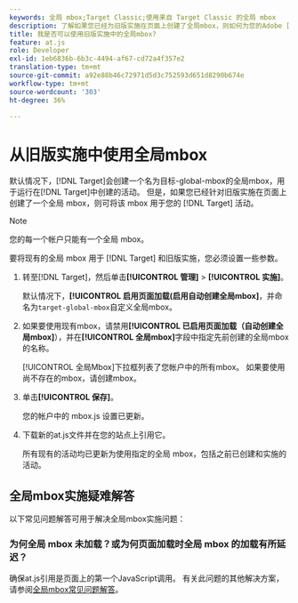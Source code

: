 ```yaml
---
keywords: 全局 mbox;Target Classic;使用来自 Target Classic 的全局 mbox
description: 了解如果您已经为旧版实施在页面上创建了全局mbox，则如何为您的Adobe [!DNL Target] 活动使用旧版全局mbox。
title: 我是否可以使用旧版实施中的全局mbox?
feature: at.js
role: Developer
exl-id: 1eb6836b-6b3c-4494-af67-cd72a4f357e2
translation-type: tm+mt
source-git-commit: a92e88b46c72971d5d3c752593d651d8290b674e
workflow-type: tm+mt
source-wordcount: '303'
ht-degree: 36%

---
```


# 从旧版实施中使用全局mbox

默认情况下，[!DNL Target]会创建一个名为目标-global-mbox的全局mbox，用于运行在[!DNL Target]中创建的活动。 但是，如果您已经针对旧版实施在页面上创建了一个全局 mbox，则可将该 mbox 用于您的 [!DNL Target] 活动。

>[!NOTE]
>
>您的每一个帐户只能有一个全局 mbox。

要将现有的全局 mbox 用于 [!DNL Target] 和旧版实施，您必须设置一些参数。

1. 转至[!DNL Target]，然后单击&#x200B;**[!UICONTROL 管理]** > **[!UICONTROL 实施]**。

   默认情况下，**[!UICONTROL 启用页面加载(启用自动创建全局mbox]**，并命名为`target-global-mbox`自定义全局mbox。

1. 如果要使用现有mbox，请禁用&#x200B;**[!UICONTROL 已启用页面加载（自动创建全局mbox]**），并在&#x200B;**[!UICONTROL 全局mbox]**&#x200B;字段中指定先前创建的全局mbox的名称。

   [!UICONTROL 全局Mbox]下拉框列表了您帐户中的所有mbox。 如果要使用尚不存在的mbox，请创建mbox。

1. 单击&#x200B;**[!UICONTROL 保存]**。

   您的帐户中的 mbox.js 设置已更新。

1. 下载新的at.js文件并在您的站点上引用它。

   所有现有的活动均已更新为使用指定的全局 mbox，包括之前已创建和实施的活动。

## 全局mbox实施疑难解答

以下常见问题解答可用于解决全局mbox实施问题：

### 为何全局 mbox 未加载？或为何页面加载时全局 mbox 的加载有所延迟？

确保at.js引用是页面上的第一个JavaScript调用。 有关此问题的其他解决方案，请参阅[全局mbox常见问题解答](/help/c-implementing-target/c-implementing-target-for-client-side-web/c-target-atjs-faq/global-mbox-frequently-asked-questions.md)。
